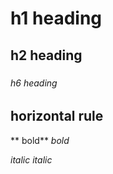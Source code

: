 # h1 heading
## h2 heading 
###
####
####
###### h6 heading


## horizontal rule

** bold**
_bold_

*italic*
_italic_
